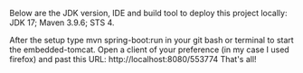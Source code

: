 Below are the JDK version, IDE and build tool to deploy this project locally:
JDK 17;
Maven 3.9.6;
STS 4.

After the setup type mvn spring-boot:run in your git bash or terminal to start the embedded-tomcat.
Open a client of your preference (in my case I used firefox) and past this URL: http://localhost:8080/553774
That's all!
